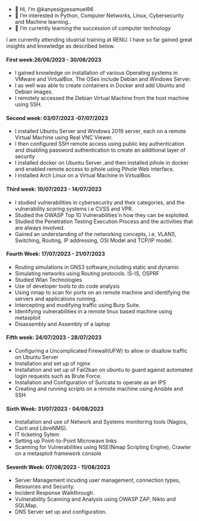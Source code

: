 - 👋 Hi, I’m @kanyesigyesamuel86
- 👀 I’m interested in Python, Computer Networks, Linux, Cybersecurity and Machine learning..
- 🌱 I’m currently learning the succession of computer technology

I am currently attending idustrial training at RENU. 
I have so far gained great insights and knowledge as described below.  

#### First week:26/06/2023 - 30/06/2023 ####
- I gained knowledge on installation of various Operating systems in VMware and VirtualBox. The OSes include Debian and Windows Server.  
- I as well was able to create containers in Docker and add Ubuntu and Debian images.   
- I remotely accessed the Debian Virtual Machine from the host machine using SSH.  

#### Second week: 03/07/2023 -07/07/2023 ####
- I installed Ubuntu Server and Windows 2019 server, each on a remote Virtual Machine using Real VNC Viewer.  
- I then configured SSH remote access using public key authentication and disabling password authentication to create an additional layer of security
- I installed docker on Ubuntu Server ,and then installed pihole in docker and enabled remote access to pihole using Pihole Web interface.  
- I installed Arch Linux on a Virtual Machine in VirtualBox.

#### Third week: 10/07/2023 - 14/07/2023 ####
- I studied vulnerabilities in cybersecurity and their categories, and the  vulnerability scoring systems i.e CVSS and VPR.
- Studied the OWASP Top 10 Vulnerabilities'n how they can be exploited.
- Studied the Penetration Testing Execution Process and the activities that are always involved.
- Gained an understanding of the networking concepts, i.e, VLANS, Switching, Routing, IP addressing, OSI Model and TCP/IP model.

#### Fourth Week: 17/07/2023 - 21/07/2023 ####
- Routing simulations in GNS3 software,including static and dynamic
- Simulating networks using Routing protocols. IS-IS, OSPRF
- Studied Wlan Technologies
- Use of developer tools to do code analysis
- Using nmap to scan for ports on an remote machine and identifying the servers and applications running.
- Intercepting and modifying traffic using Burp Suite.
- Identifying vulnerabilities in a remote linux based machine using metasploit
- Disassembly and Assembly of a laptop

#### Fifth week: 24/07/2023 - 28/07/2023 ####
- Configuring a Uncomplicated Firewall(UFW) to allow or disallow traffic on Ubuntu Server 
- Installation and set up of nginx
- Installation and set up of Fail2ban on ubuntu to guard against automated login requests such as Brute Force.
- Installation and Configuration of Suricata to operate as an IPS
- Creating and running scripts on a remote machine using Ansible and SSH

#### Sixth Week: 31/07/2023 - 04/08/2023 ####
- Installation and use of Network and Systems monitoring tools (Nagios, Cacti and LibreNMS).
- IT ticketing Sytem
- Setting up Point-to-Point Microwave links
- Scanning for Vulnerabilities using NSE(Nmap Scripting Engine), Crawler on a metasploit framework console

#### Seventh Week: 07/08/2023 - 11/08/2023 ####
- Server Management incuding user management, connection types, Resources and Security.
- Incident Response Walkthrough.
- Vulnerability Scanning and Analysis using OWASP ZAP, Nikto and SQLMap.
- DNS Server set up and configuration.
<!---
kanyesigyesamuel86/kanyesigyesamuel86 is a ✨ special ✨ repository because its `README.md` (this file) appears on your GitHub profile.
You can click the Preview link to take a look at your changes.
--->
